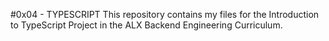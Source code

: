 #0x04 - TYPESCRIPT
This repository contains my files for the Introduction to TypeScript Project
in the ALX Backend Engineering Curriculum.
